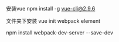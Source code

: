 安装vue 
npm install -g vue-cli@2.9.6

文件夹下安装
vue init webpack element

npm install webpack-dev-server --save-dev